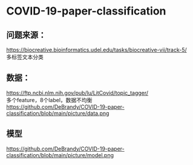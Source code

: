 # COVID-19-paper-classification
## 问题来源：
https://biocreative.bioinformatics.udel.edu/tasks/biocreative-vii/track-5/  
多标签文本分类
## 数据：
https://ftp.ncbi.nlm.nih.gov/pub/lu/LitCovid/topic_tagger/  
多个feature，8个label，数据不均衡  
https://github.com/DeBrandy/COVID-19-paper-classification/blob/main/picture/data.png
## 模型
https://github.com/DeBrandy/COVID-19-paper-classification/blob/main/picture/model.png
